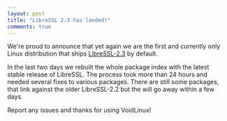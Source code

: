 ```yaml
---
layout: post
title: "LibreSSL 2.3 has landed!"
comments: true
---
```


We're proud to announce that yet again we are the first and currently only Linux
distribution that ships [LibreSSL-2.3](http://www.libressl.org/) by default.

In the last two days we rebuilt the whole package index with the latest stable
release of LibreSSL. The process took more than 24 hours and needed several
fixes to various packages. There are still some packages, that link against
the older LibreSSL-2.2 but the will go away within a few days.

Report any issues and thanks for using VoidLinux!
